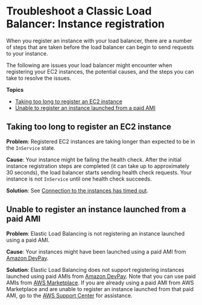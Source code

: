 # Troubleshoot a Classic Load Balancer: Instance registration<a name="ts-elb-register-instance"></a>

When you register an instance with your load balancer, there are a number of steps that are taken before the load balancer can begin to send requests to your instance\.

The following are issues your load balancer might encounter when registering your EC2 instances, the potential causes, and the steps you can take to resolve the issues\.

**Topics**
+ [Taking too long to register an EC2 instance](#ts-elb-register-too-long)
+ [Unable to register an instance launched from a paid AMI](#ts-elb-paid-ami-instance)

## Taking too long to register an EC2 instance<a name="ts-elb-register-too-long"></a>

**Problem**: Registered EC2 instances are taking longer than expected to be in the `InService` state\.

**Cause**: Your instance might be failing the health check\. After the initial instance registration steps are completed \(it can take up to approximately 30 seconds\), the load balancer starts sending health check requests\. Your instance is not `InService` until one health check succeeds\.

**Solution**: See [Connection to the instances has timed out](ts-elb-healthcheck.md#ts-elb-healthcheck-failed)\.

## Unable to register an instance launched from a paid AMI<a name="ts-elb-paid-ami-instance"></a>

**Problem**: Elastic Load Balancing is not registering an instance launched using a paid AMI\.

**Cause**: Your instances might have been launched using a paid AMI from [Amazon DevPay](http://aws.amazon.com/devpay/)\. 

**Solution**: Elastic Load Balancing does not support registering instances launched using paid AMIs from [Amazon DevPay](http://aws.amazon.com/devpay/)\. Note that you can use paid AMIs from [AWS Marketplace](https://aws.amazon.com/marketplace)\. If you are already using a paid AMI from AWS Marketplace and are unable to register an instance launched from that paid AMI, go to the [AWS Support Center](https://console.aws.amazon.com/support/home#/) for assistance\.